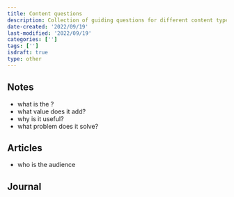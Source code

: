 ```yaml
---
title: Content questions
description: Collection of guiding questions for different content types
date-created: '2022/09/19'
last-modified: '2022/09/19'
categories: ['']
tags: ['']
isdraft: true
type: other
---
```


## Notes 

- what is the <technology-software-etc>?
- what value does it add? 
- why is it useful? 
- what problem does it solve? 

## Articles 

- who is the audience 

## Journal
